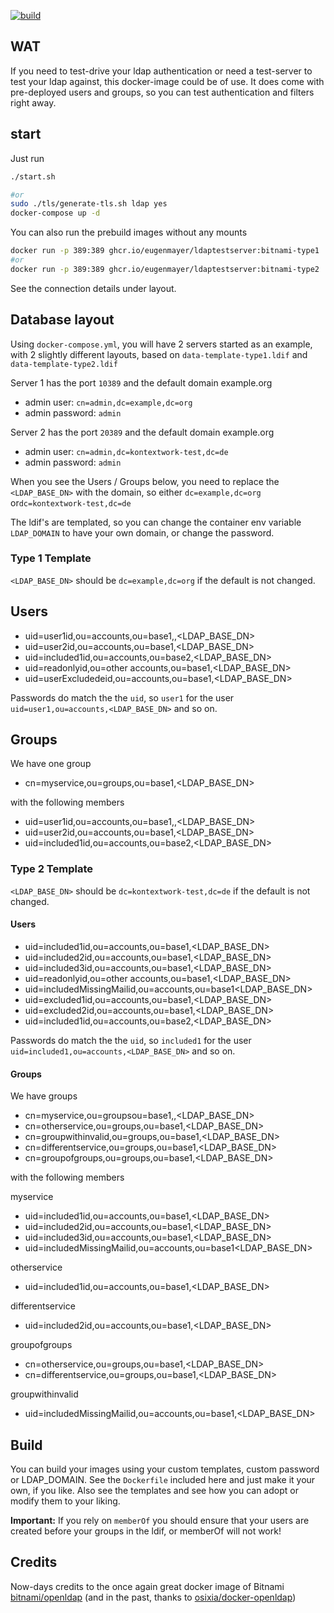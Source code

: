[![build](https://github.com/EugenMayer/docker-image-ldapexample/actions/workflows/build_bitnami.yml/badge.svg)](https://github.com/EugenMayer/docker-image-ldapexample/actions/workflows/build_bitnami.yml) 

## WAT

If you need to test-drive your ldap authentication or need a test-server to test your ldap against, this docker-image could be of use. It does come with pre-deployed users and groups, so you can test authentication and filters right away.

## start

Just run 

```bash
./start.sh

#or 
sudo ./tls/generate-tls.sh ldap yes
docker-compose up -d
```

You can also run the prebuild images without any mounts

```bash
docker run -p 389:389 ghcr.io/eugenmayer/ldaptestserver:bitnami-type1
#or 
docker run -p 389:389 ghcr.io/eugenmayer/ldaptestserver:bitnami-type2
```

See the connection details under layout.

## Database layout

Using `docker-compose.yml`, you will have 2 servers started as an example, with 2 slightly different layouts, based on `data-template-type1.ldif` and `data-template-type2.ldif`

Server 1 has the port `10389` and the default domain example.org
- admin user: `cn=admin,dc=example,dc=org`
- admin password: `admin`

Server 2 has the port `20389` and the default domain example.org
- admin user: `cn=admin,dc=kontextwork-test,dc=de`
- admin password: `admin`

When you see the Users / Groups below, you need to replace the `<LDAP_BASE_DN>` with the domain, so either `dc=example,dc=org` or`dc=kontextwork-test,dc=de`

The ldif's are templated, so you can change the container env variable `LDAP_DOMAIN` to have your own domain, or change the password.

### Type 1 Template

`<LDAP_BASE_DN>` should be `dc=example,dc=org` if the default is not changed.

## Users
- uid=user1id,ou=accounts,ou=base1,,<LDAP_BASE_DN>
- uid=user2id,ou=accounts,ou=base1,<LDAP_BASE_DN>
- uid=included1id,ou=accounts,ou=base2,<LDAP_BASE_DN>
- uid=readonlyid,ou=other accounts,ou=base1,<LDAP_BASE_DN>
- uid=userExcludedeid,ou=accounts,ou=base1,<LDAP_BASE_DN>

Passwords do match the the `uid`, so `user1` for the user `uid=user1,ou=accounts,<LDAP_BASE_DN>` and so on.

## Groups

We have one group

- cn=myservice,ou=groups,ou=base1,<LDAP_BASE_DN>

with the following members

- uid=user1id,ou=accounts,ou=base1,,<LDAP_BASE_DN>
- uid=user2id,ou=accounts,ou=base1,<LDAP_BASE_DN>
- uid=included1id,ou=accounts,ou=base2,<LDAP_BASE_DN>

### Type 2 Template

`<LDAP_BASE_DN>` should be `dc=kontextwork-test,dc=de` if the default is not changed.

#### Users

- uid=included1id,ou=accounts,ou=base1,<LDAP_BASE_DN>
- uid=included2id,ou=accounts,ou=base1,<LDAP_BASE_DN>
- uid=included3id,ou=accounts,ou=base1,<LDAP_BASE_DN>
- uid=readonlyid,ou=other accounts,ou=base1,<LDAP_BASE_DN>
- uid=includedMissingMailid,ou=accounts,ou=base1<LDAP_BASE_DN>
- uid=excluded1id,ou=accounts,ou=base1,<LDAP_BASE_DN>
- uid=excluded2id,ou=accounts,ou=base1,<LDAP_BASE_DN>
- uid=included1id,ou=accounts,ou=base2,<LDAP_BASE_DN>

Passwords do match the the `uid`, so `included1` for the user `uid=included1,ou=accounts,<LDAP_BASE_DN>` and so on.

#### Groups

We have groups

- cn=myservice,ou=groupsou=base1,,<LDAP_BASE_DN>
- cn=otherservice,ou=groups,ou=base1,<LDAP_BASE_DN>
- cn=groupwithinvalid,ou=groups,ou=base1,<LDAP_BASE_DN>
- cn=differentservice,ou=groups,ou=base1,<LDAP_BASE_DN>
- cn=groupofgroups,ou=groups,ou=base1,<LDAP_BASE_DN>

with the following members

myservice
- uid=included1id,ou=accounts,ou=base1,<LDAP_BASE_DN>
- uid=included2id,ou=accounts,ou=base1,<LDAP_BASE_DN>
- uid=included3id,ou=accounts,ou=base1,<LDAP_BASE_DN>
- uid=includedMissingMailid,ou=accounts,ou=base1<LDAP_BASE_DN>

otherservice
- uid=included1id,ou=accounts,ou=base1,<LDAP_BASE_DN>

differentservice
- uid=included2id,ou=accounts,ou=base1,<LDAP_BASE_DN>

groupofgroups
- cn=otherservice,ou=groups,ou=base1,<LDAP_BASE_DN>
- cn=differentservice,ou=groups,ou=base1,<LDAP_BASE_DN>

groupwithinvalid
- uid=includedMissingMailid,ou=accounts,ou=base1,<LDAP_BASE_DN>

## Build

You can build your images using your custom templates, custom password or LDAP_DOMAIN. See the `Dockerfile` included here
and just make it your own, if you like. Also see the templates and see how you can adopt or modify them to your liking.

**Important:** If you rely on `memberOf` you should ensure that your users are created before your groups in the ldif,
or memberOf will not work!

## Credits

Now-days credits to the once again great docker image of Bitnami [bitnami/openldap](https://hub.docker.com/r/bitnami/openldap) (and in the past, thanks to [osixia/docker-openldap](https://github.com/osixia/docker-openldap))
